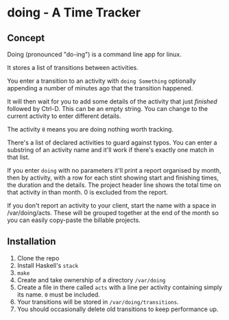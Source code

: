 # doing - A Time Tracker

## Concept

Doing (pronounced "do-ing") is a command line app for linux.  

It stores a list of transitions between activities.

You enter a transition to an activity with `doing Something` optionally appending a number of minutes ago that the transition happened.

It will then wait for you to add some details of the activity that just *finished* followed by Ctrl-D. This can be an empty string. You can change to the current activity to enter different details.

The activity `0` means you are doing nothing worth tracking.

There's a list of declared activities to guard against typos. You can enter a substring of an activity name and it'll work if there's exactly one match in that list.

If you enter `doing` with no parameters it'll print a report organised by month, then by activity, with a row for each stint showing start and finishing times, the duration and the details. The project header line shows the total time on that activity in than month. 0 is excluded from the report.

If you don't report an activity to your client, start the name with a space in /var/doing/acts. These will be grouped together at the end of the month so you can easily copy-paste the billable projects.

## Installation

1. Clone the repo
1. Install Haskell's `stack`
1. `make`
1. Create and take ownership of a directory `/var/doing`
1. Create a file in there called `acts` with a line per activity containing simply its name. `0` must be included.
1. Your transitions will be stored in `/var/doing/transitions`.
1. You should occasionally delete old transitions to keep performance up.








